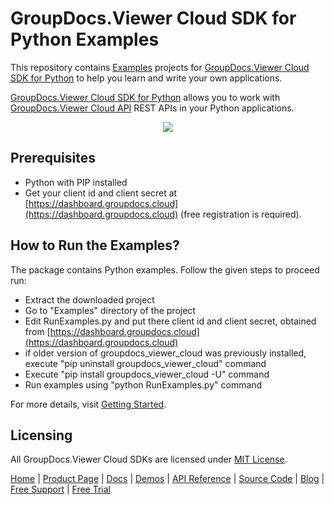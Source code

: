 # GroupDocs.Viewer Cloud SDK for Python Examples

This repository contains [Examples](Examples) projects for [GroupDocs.Viewer Cloud SDK for Python](https://github.com/groupdocs-viewer-cloud/groupdocs-viewer-cloud-python) to help you learn and write your own applications.

[GroupDocs.Viewer Cloud SDK for Python](https://products.groupdocs.cloud/viewer/python) allows you to work with [GroupDocs.Viewer Cloud API](https://products.groupdocs.cloud/viewer) REST APIs in your Python applications.

<p align="center">
  <a title="Download complete GroupDocs.Viewer Cloud SDK Python Example source code" href="https://github.com/groupdocs-viewer-cloud/groupdocs-viewer-cloud-python-samples/archive/master.zip">
	<img src="https://raw.github.com/AsposeExamples/java-examples-dashboard/master/images/downloadZip-Button-Large.png" />
  </a>
</p>

## Prerequisites

+ Python with PIP installed
+ Get your client id and client secret at [https://dashboard.groupdocs.cloud](https://dashboard.groupdocs.cloud) (free registration is required).

## How to Run the Examples?

The package contains Python examples. Follow the given steps to proceed run:

+ Extract the downloaded project
+ Go to "Examples" directory of the project
+ Edit RunExamples.py and put there client id and client secret, obtained from [https://dashboard.groupdocs.cloud](https://dashboard.groupdocs.cloud)
+ if older version of groupdocs_viewer_cloud was previously installed, execute "pip uninstall groupdocs_viewer_cloud" command
+ Execute "pip install groupdocs_viewer_cloud -U" command
+ Run examples using "python RunExamples.py" command

For more details, visit  [Getting Started](https://docs.groupdocs.cloud/viewer/getting-started/).

## Licensing

All GroupDocs.Viewer Cloud SDKs are licensed under [MIT License](LICENSE).

[Home](https://www.groupdocs.cloud/) | [Product Page](https://products.groupdocs.cloud/viewer/python) | [Docs](https://docs.groupdocs.cloud/viewer/) | [Demos](https://products.groupdocs.app/viewer/family) | [API Reference](https://apireference.groupdocs.cloud/viewer/) | [Source Code](https://github.com/groupdocs-viewer-cloud/groupdocs-viewer-cloud-python) | [Blog](https://blog.groupdocs.cloud/category/viewer/) | [Free Support](https://forum.groupdocs.cloud/c/viewer) | [Free Trial](https://purchase.groupdocs.cloud/trial)
